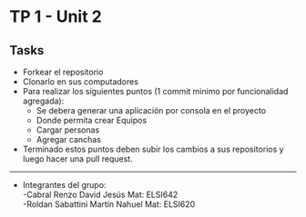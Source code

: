 # TP 1 - Unit 2
## Tasks
* Forkear el repositorio
* Clonarlo en sus computadores
* Para realizar los siguientes puntos (1 commit minimo por funcionalidad agregada):
    * Se debera generar una aplicación por consola en el proyecto
    * Donde permita crear Equipos
    * Cargar personas
    * Agregar canchas
* Terminado estos puntos deben subir los cambios a sus repositorios y luego hacer una pull request.

---

* Integrantes del grupo: <br>
	-Cabral Renzo David Jesús          Mat: ELSI642 <br>
	-Roldan Sabattini Martín Nahuel	  Mat: ELSI620


